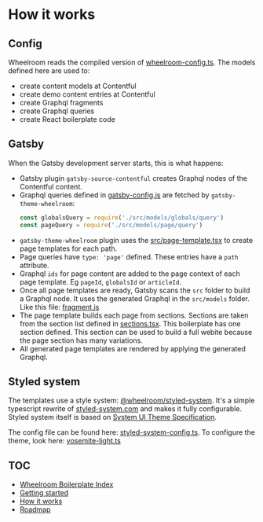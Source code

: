 # How it works

## Config

Wheelroom reads the compiled version of
[wheelroom-config.ts](../src/config/wheelroom-config.ts). The models defined
here are used to:

- create content models at Contentful
- create demo content entries at Contentful
- create Graphql fragments
- create Graphql queries
- create React boilerplate code

## Gatsby

When the Gatsby development server starts, this is what happens:

- Gatsby plugin `gatsby-source-contentful` creates Graphql nodes of the
  Contentful content.
- Graphql queries defined in [gatsby-config.js](../gatsby-config.js) are fetched
  by `gatsby-theme-wheelroom`:
  ```javascript
  const globalsQuery = require('./src/models/globals/query')
  const pageQuery = require('./src/models/page/query')
  ```
- `gatsby-theme-wheelroom` plugin uses the
  [src/page-template.tsx](../src/page-template.tsx) to create page templates for
  each path.
- Page queries have `type: 'page'` defined. These entries have a `path`
  attribute.
- Graphql `ids` for page content are added to the page context of each page
  template. Eg `pageId`, `globalsId` or `articleId`.
- Once all page templates are ready, Gatsby scans the `src` folder to build a
  Graphql node. It uses the generated Graphql in the `src/models` folder. Like
  this file: [fragment.js](../src/models/page-section/fragment.js)
- The page template builds each page from sections. Sections are taken from the
  section list defined in
  [sections.tsx](../src/wheelroom/sections/sections.tsx). This boilerplate has
  one section defined. This section can be used to build a full webite because
  the page section has many variations.
- All generated page templates are rendered by applying the generated Graphql.

## Styled system

The templates use a style system:
[@wheelroom/styled-system](https://www.npmjs.com/package/@wheelroom/styled-system).
It's a simple typescript rewrite of
[styled-system.com](https://styled-system.com) and makes it fully configurable.
Styled system itself is based on [System UI Theme
Specification](https://system-ui.com/theme/).

The config file can be found here:
[styled-system-config.ts](../src/themes/yosemite/styled-system/styled-system-config.ts).
To configure the theme, look here:
[yosemite-light.ts](../src/themes/yosemite/yosemite-light.ts)

## TOC

- [Wheelroom Boilerplate Index](./README.md)
- [Getting started](./getting-started.md)
- [How it works](./how-it-works.md)
- [Roadmap](./roadmap.md)
